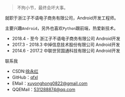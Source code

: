 > 不拘小节，最终会坏大事。


就职于浙江子不语电子商务有限公司，Android开发工程师。

主要兴趣`Android`，另外也喜欢`Python`跟前端，热爱新技术。

* 2018.4 - 至今   浙江子不语电子商务有限公司 Android开发
* 2017.3 - 2018.3 中焯信息技术股份有限公司 Android开发
* 2014.6 - 2017.2 中联世贸国通科技有限公司 Android开发


联系我

* CSDN:[徐永红](https://blog.csdn.net/xuyonghong1122)
* GitHub：[qfxl](https://github.com/qfxl)
* EMail：xuyonghong0822@gmail.com
* QQEMail：531288874@qq.com
